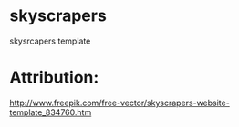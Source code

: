# skyscrapers
skysrcapers template

# Attribution: 
http://www.freepik.com/free-vector/skyscrapers-website-template_834760.htm
